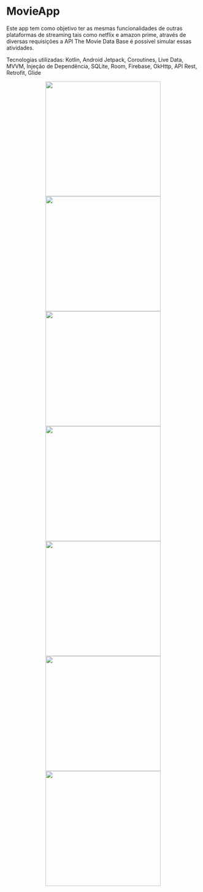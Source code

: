 # MovieApp

Este app tem como objetivo ter as mesmas funcionalidades de outras plataformas de streaming tais como netflix e amazon prime, através de diversas requisições a API The Movie Data Base é possível simular essas atividades.

Tecnologias utilizadas: Kotlin, Android Jetpack, Coroutines, Live Data, MVVM, Injeção de Dependência, SQLite, Room, Firebase, OkHttp, API Rest, Retrofit, Glide


<div align="center">
<img src="https://github.com/MeiaNoite636/MovieApp/assets/91136155/f292df74-3e24-4c60-a9e1-be19e4bd6a3d" width="300px" />
</div>


<div align="center">
<img src="https://github.com/MeiaNoite636/MovieApp/assets/91136155/54e34864-a5a8-4884-b5c3-575b4e805260" width="300px" />
</div>

<div align="center">
<img src="https://github.com/MeiaNoite636/MovieApp/assets/91136155/524842db-1dcc-49c9-91de-d7bc1320cf13" width="300px" />
</div>

<div align="center">
<img src="https://github.com/MeiaNoite636/MovieApp/assets/91136155/d2ca6f20-d49e-44d9-bac9-a7bda62b5e61" width="300px" />
</div>

<div align="center">
<img src="https://github.com/MeiaNoite636/MovieApp/assets/91136155/639198eb-0092-473b-923f-1399444cefdb" width="300px" />
</div>

<div align="center">
<img src="https://github.com/MeiaNoite636/MovieApp/assets/91136155/5d34b17c-4557-4e5d-a438-9083fd998ff4" width="300px" />
</div>

<div align="center">
<img src="https://github.com/MeiaNoite636/MovieApp/assets/91136155/6d12ce40-4ede-4c01-8192-5c49957391ae" width="300px" />
</div>




